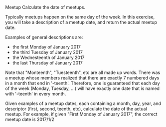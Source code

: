 Meetup
Calculate the date of meetups.

Typically meetups happen on the same day of the week. In this exercise, you will take a description of a meetup date, and return the actual meetup date.

Examples of general descriptions are:

* the first Monday of January 2017
* the third Tuesday of January 2017
* the Wednesteenth of January 2017
* the last Thursday of January 2017

Note that "Monteenth", "Tuesteenth", etc are all made up words. There was a meetup whose members realized that there are exactly 7 numbered days in a month that end in '-teenth'. Therefore, one is guaranteed that each day of the week (Monday, Tuesday, ...) will have exactly one date that is named with '-teenth' in every month.

Given examples of a meetup dates, each containing a month, day, year, and descriptor (first, second, teenth, etc), calculate the date of the actual meetup. For example, if given "First Monday of January 2017", the correct meetup date is 2017/1/2
